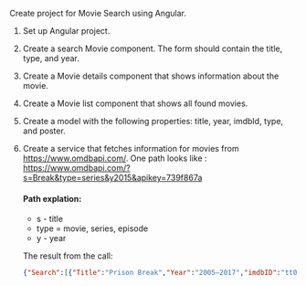 Create project for Movie Search using Angular. 

1. Set up Angular project.
2. Create a search Movie component. The form should contain the title, type, and year.
3. Create a Movie details component that shows information about the movie.
4. Create a Movie list component that shows all found movies.
5. Create a model with the following properties: title, year, imdbId, type, and poster.
6. Create a service that fetches information for movies from https://www.omdbapi.com/.
    One path looks like : https://www.omdbapi.com/?s=Break&type=series&y2015&apikey=739f867a
    #### Path explation: 
    - s - title
    - type = movie, series, episode
    - y - year

    The result from the call: 
    ```json
    {"Search":[{"Title":"Prison Break","Year":"2005–2017","imdbID":"tt0455275","Type":"series","Poster":"https://m.media-amazon.com/images/M/MV5BMTg3NTkwNzAxOF5BMl5BanBnXkFtZTcwMjM1NjI5MQ@@._V1_SX300.jpg"},{"Title":"Make It or Break It","Year":"2009–2012","imdbID":"tt1332030","Type":"series","Poster":"https://m.media-amazon.com/images/M/MV5BN2MyZjZlMDMtNDM0Yy00ZjA3LThkNWEtYzY4MTEyNjEzOTk2XkEyXkFqcGdeQXVyMTkzODUwNzk@._V1_SX300.jpg"},{"Title":"Day Break","Year":"2006–2007","imdbID":"tt0801425","Type":"series","Poster":"https://m.media-amazon.com/images/M/MV5BYjNmNTI0OTAtYWI3NS00OTI2LTgyOGUtZTk1YTRmNGM4MmI3XkEyXkFqcGdeQXVyNTA4NzExMDg@._V1_SX300.jpg"},{"Title":"The Break","Year":"2016–2018","imdbID":"tt4792480","Type":"series","Poster":"https://m.media-amazon.com/images/M/MV5BYjg3NjkyMzYtYWRiMi00ZDE3LWIzZGEtMTAwYWJiNWFlZGQ1XkEyXkFqcGdeQXVyMTMxODk2OTU@._V1_SX300.jpg"},{"Title":"Gimme a Break!","Year":"1981–1987","imdbID":"tt0081869","Type":"series","Poster":"https://m.media-amazon.com/images/M/MV5BNTE5NTAxYTctYjI5Yi00ZTc5LWI3NDktMmQ0NWYwYTFhMjQ2XkEyXkFqcGdeQXVyODk1MjAxNzQ@._V1_SX300.jpg"},{"Title":"Break Point","Year":"2023–","imdbID":"tt17048442","Type":"series","Poster":"https://m.media-amazon.com/images/M/MV5BNGFiMThhZmMtYjdiOC00YmI4LWI0YjItNDAwNTZmMWM2NjIxXkEyXkFqcGdeQXVyMTEzMTI1Mjk3._V1_SX300.jpg"},{"Title":"Reef Break","Year":"2019","imdbID":"tt8892926","Type":"series","Poster":"https://m.media-amazon.com/images/M/MV5BNTZjM2E3MDAtMjY5Yi00ZmY3LWFmYTYtNWNjMmM4YWE3Yzg3XkEyXkFqcGdeQXVyMTkxNjUyNQ@@._V1_SX300.jpg"},{"Title":"Quantum Break","Year":"2016","imdbID":"tt4576352","Type":"series","Poster":"https://m.media-amazon.com/images/M/MV5BMjZkYTY2YzQtMGVhNC00OTZmLTk1MmYtZjJlNGJlMzY3MDFmXkEyXkFqcGdeQXVyMTA1OTAyOTI@._V1_SX300.jpg"},{"Title":"The Break with Michelle Wolf","Year":"2018","imdbID":"tt8010342","Type":"series","Poster":"https://m.media-amazon.com/images/M/MV5BNzM5Nzk1MTUxNF5BMl5BanBnXkFtZTgwNjc3OTU1NTM@._V1_SX300.jpg"},{"Title":"Break It All: The History of Rock in Latin America","Year":"2020","imdbID":"tt13570366","Type":"series","Poster":"https://m.media-amazon.com/images/M/MV5BNTYxMTA5Y2YtNjBjYy00OWZiLTk4NzMtNzc5YjE3MGFiMTkxXkEyXkFqcGdeQXVyNjEwNTM2Mzc@._V1_SX300.jpg"}],"totalResults":"163","Response":"True"}
    ```

